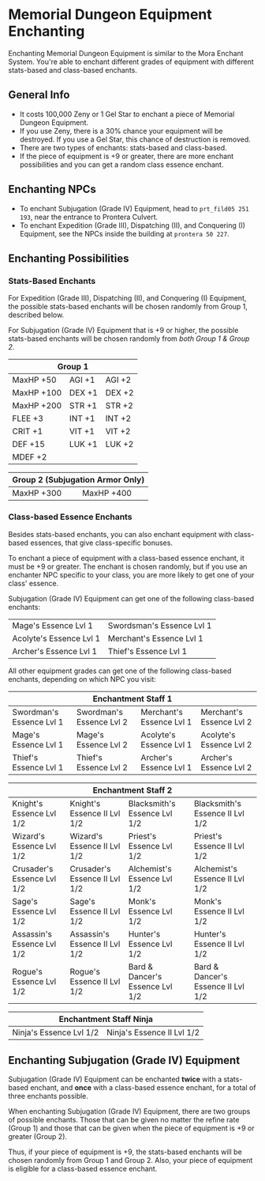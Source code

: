 # Memorial Dungeon Equipment Enchanting

Enchanting Memorial Dungeon Equipment is similar to the Mora Enchant System. You're able to enchant different grades of equipment with different stats-based and class-based enchants.

## General Info

* It costs 100,000 Zeny or 1 Gel Star to enchant a piece of Memorial Dungeon Equipment.
* If you use Zeny, there is a 30% chance your equipment will be destroyed. If you use a Gel Star, this chance of destruction is removed.
* There are two types of enchants: stats-based and class-based.
* If the piece of equipment is +9 or greater, there are more enchant possibilities and you can get a random class essence enchant.

## Enchanting NPCs

* To enchant Subjugation (Grade IV) Equipment, head to `prt_fild05 251 193`, near the entrance to Prontera Culvert.
* To enchant Expedition (Grade III), Dispatching (II), and Conquering (I) Equipment, see the NPCs inside the building at `prontera 50 227`.

## Enchanting Possibilities

### Stats-Based Enchants

For Expedition (Grade III), Dispatching (II), and Conquering (I) Equipment, the possible stats-based enchants will be chosen randomly from Group 1, described below.

For Subjugation (Grade IV) Equipment that is +9 or higher, the possible stats-based enchants will be chosen randomly from *both Group 1 & Group 2*.

<table>
  <thead>
    <tr>
      <th colspan="3">Group 1</th>
    </tr>
  </thead>
  <tbody>
    <tr>
      <td>MaxHP +50</td>
      <td>AGI +1</td>
      <td>AGI +2</td>
    </tr>
    <tr>
      <td>MaxHP +100</td>
      <td>DEX +1</td>
      <td>DEX +2</td>
    </tr>
    <tr>
      <td>MaxHP +200</td>
      <td>STR +1</td>
      <td>STR +2</td>
    </tr>
    <tr>
      <td>FLEE +3</td>
      <td>INT +1</td>
      <td>INT +2</td>
    </tr>
    <tr>
      <td>CRIT +1</td>
      <td>VIT +1</td>
      <td>VIT +2</td>
    </tr>
    <tr>
      <td>DEF +15</td>
      <td>LUK +1</td>
      <td>LUK +2</td>
    </tr>
    <tr>
      <td>MDEF +2</td>
    </tr>
  </tbody>
</table>

<table>
  <thead>
    <tr>
      <th colspan="2">Group 2 (Subjugation Armor Only)</th>
    </tr>
  </thead>
  <tbody>
    <tr>
      <td>MaxHP +300</td>
      <td>MaxHP +400</td>
    </tr>
  </tbody>
</table>

### Class-based Essence Enchants

Besides stats-based enchants, you can also enchant equipment with class-based essences, that give class-specific bonuses.

To enchant a piece of equipment with a class-based essence enchant, it must be +9 or greater. The enchant is chosen randomly, but if you use an enchanter NPC specific to your class, you are more likely to get one of your class' essence.

Subjugation (Grade IV) Equipment can get one of the following class-based enchants:

<table>
  <tr>
    <td>Mage's Essence Lvl 1</td>
    <td>Swordsman's Essence Lvl 1</td>
  </tr>
  <tr>
    <td>Acolyte's Essence Lvl 1</td>
    <td>Merchant's Essence Lvl 1</td>
  </tr>
  <tr>
    <td>Archer's Essence Lvl 1</td>
    <td>Thief's Essence Lvl 1</td>
  </tr>
</table>

All other equipment grades can get one of the following class-based enchants, depending on which NPC you visit:

<table>
  <thead>
    <tr>
      <th colspan="4">Enchantment Staff 1</th>
    </tr>
  </thead>
  <tbody>
    <tr>
      <td>Swordman's Essence Lvl 1</td>
      <td>Swordman's Essence Lvl 2</td>
      <td>Merchant's Essence Lvl 1</td>
      <td>Merchant's Essence Lvl 2</td>
    </tr>
    <tr>
      <td>Mage's Essence Lvl 1</td>
      <td>Mage's Essence Lvl 2</td>
      <td>Acolyte's Essence Lvl 1</td>
      <td>Acolyte's Essence Lvl 2</td>
    </tr>
    <tr>
      <td>Thief's Essence Lvl 1</td>
      <td>Thief's Essence Lvl 2</td>
      <td>Archer's Essence Lvl 1</td>
      <td>Archer's Essence Lvl 2</td>
    </tr>
  </tbody>
</table>

<table>
  <thead>
    <tr>
      <th colspan="4">Enchantment Staff 2</th>
    </tr>
  </thead>
  <tbody>
    <tr>
      <td>Knight's Essence Lvl 1/2</td>
      <td>Knight's Essence II Lvl 1/2</td>
      <td>Blacksmith's Essence Lvl 1/2</td>
      <td>Blacksmith's Essence II Lvl 1/2</td>
    </tr>
    <tr>
      <td>Wizard's Essence Lvl 1/2</td>
      <td>Wizard's Essence II Lvl 1/2</td>
      <td>Priest's Essence Lvl 1/2</td>
      <td>Priest's Essence II Lvl 1/2</td>
    </tr>
    <tr>
      <td>Crusader's Essence Lvl 1/2</td>
      <td>Crusader's Essence II Lvl 1/2</td>
      <td>Alchemist's Essence Lvl 1/2</td>
      <td>Alchemist's Essence II Lvl 1/2</td>
    </tr>
    <tr>
      <td>Sage's Essence Lvl 1/2</td>
      <td>Sage's Essence II Lvl 1/2</td>
      <td>Monk's Essence Lvl 1/2</td>
      <td>Monk's Essence II Lvl 1/2</td>
    </tr>
    <tr>
      <td>Assassin's Essence Lvl 1/2</td>
      <td>Assassin's Essence II Lvl 1/2</td>
      <td>Hunter's Essence Lvl 1/2</td>
      <td>Hunter's Essence II Lvl 1/2</td>
    </tr>
    <tr>
      <td>Rogue's Essence Lvl 1/2</td>
      <td>Rogue's Essence II Lvl 1/2</td>
      <td>Bard & Dancer's Essence Lvl 1/2</td>
      <td>Bard & Dancer's Essence II Lvl 1/2</td>
    </tr>
  </tbody>
</table>

<table>
  <thead>
    <tr>
      <th colspan="2">Enchantment Staff Ninja</th>
    </tr>
  </thead>
  <tbody>
    <tr>
      <td>Ninja's Essence Lvl 1/2</td>
      <td>Ninja's Essence II Lvl 1/2</td>
    </tr>
  </tbody>
</table>

## Enchanting Subjugation (Grade IV) Equipment

Subjugation (Grade IV) Equipment can be enchanted **twice** with a stats-based enchant, and **once** with a class-based essence enchant, for a total of three enchants possible.

When enchanting Subjugation (Grade IV) Equipment, there are two groups of possible enchants. Those that can be given no matter the refine rate (Group 1) and those that can be given when the piece of equipment is +9 or greater (Group 2).

Thus, if your piece of equipment is +9, the stats-based enchants will be chosen randomly from Group 1 and Group 2. Also, your piece of equipment is eligible for a class-based essence enchant.


